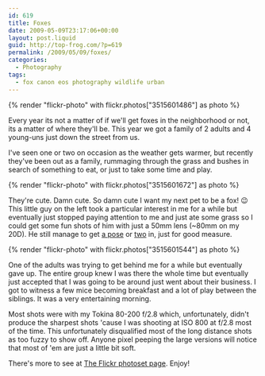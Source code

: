 ```yaml
---
id: 619
title: Foxes
date: 2009-05-09T23:17:06+00:00
layout: post.liquid
guid: http://top-frog.com/?p=619
permalink: /2009/05/09/foxes/
categories:
  - Photography
tags:
  - fox canon eos photography wildlife urban
---
```


{% render "flickr-photo" with flickr.photos["3515601486"] as photo %}

Every year its not a matter of if we'll get foxes in the neighborhood or not, its a matter of where they'll be. This year we got a family of 2 adults and 4 young-uns just down the street from us.

I've seen one or two on occasion as the weather gets warmer, but recently they've been out as a family, rummaging through the grass and bushes in search of something to eat, or just to take some time and play.



{% render "flickr-photo" with flickr.photos["3515601672"] as photo %}

They're cute. Damn cute. So damn cute I want my next pet to be a fox! 😉 This little guy on the left took a particular interest in me for a while but eventually just stopped paying attention to me and just ate some grass so I could get some fun shots of him with just a 50mm lens (~80mm on my 20D). He still manage to get [a pose](http://www.flickr.com/photos/tehgipster/3514792789/in/set-72157617815630609/) or [two](http://www.flickr.com/photos/tehgipster/3515601634/in/set-72157617815630609/) in, just for good measure.

{% render "flickr-photo" with flickr.photos["3515601544"] as photo %}

One of the adults was trying to get behind me for a while but eventually gave up. The entire group knew I was there the whole time but eventually just accepted that I was going to be around just went about their business. I got to witness a few mice becoming breakfast and a lot of play between the siblings. It was a very entertaining morning.

Most shots were with my Tokina 80-200 f/2.8 which, unfortunately, didn't produce the sharpest shots 'cause I was shooting at ISO 800 at f/2.8 most of the time. This unfortunately disqualified most of the long distance shots as too fuzzy to show off. Anyone pixel peeping the large versions will notice that most of 'em are just a little bit soft. 

There's more to see at [The Flickr photoset page](http://www.flickr.com/photos/tehgipster/sets/72157617815630609/). Enjoy!

